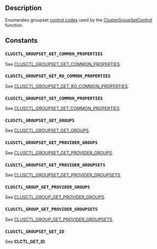 ## Description

Enumerates groupset [control codes](https://learn.microsoft.com/previous-versions/windows/desktop/mscs/about-control-codes) used by the [ClusterGroupSetControl](https://learn.microsoft.com/windows/desktop/api/clusapi/nf-clusapi-clustergroupsetcontrol) function.

## Constants

### `CLUSCTL_GROUPSET_GET_COMMON_PROPERTIES`

See [CLUSCTL_GROUPSET_GET_COMMON_PROPERTIES](https://learn.microsoft.com/previous-versions/windows/desktop/mscs/clusctl-collection-get-common-properties).

### `CLUSCTL_GROUPSET_GET_RO_COMMON_PROPERTIES`

See [CLUSCTL_GROUPSET_GET_RO_COMMON_PROPERTIES](https://learn.microsoft.com/previous-versions/windows/desktop/mscs/clusctl-collection-get-ro-common-properties).

### `CLUSCTL_GROUPSET_SET_COMMON_PROPERTIES`

See [CLUSCTL_GROUPSET_SET_COMMON_PROPERTIES](https://learn.microsoft.com/previous-versions/windows/desktop/mscs/clusctl-collection-set-common-properties).

### `CLUSCTL_GROUPSET_GET_GROUPS`

See [CLUSCTL_GROUPSET_GET_GROUPS](https://learn.microsoft.com/previous-versions/windows/desktop/mscs/clusctl-collection-get-groups).

### `CLUSCTL_GROUPSET_GET_PROVIDER_GROUPS`

See [CLUSCTL_GROUPSET_GET_PROVIDER_GROUPS](https://learn.microsoft.com/previous-versions/windows/desktop/mscs/clusctl-collection-get-provider-groups).

### `CLUSCTL_GROUPSET_GET_PROVIDER_GROUPSETS`

See [CLUSCTL_GROUPSET_GET_PROVIDER_GROUPSETS](https://learn.microsoft.com/previous-versions/windows/desktop/mscs/clusctl-collection-get-provider-collections).

### `CLUSCTL_GROUP_GET_PROVIDER_GROUPS`

See [CLUSCTL_GROUP_GET_PROVIDER_GROUPS](https://learn.microsoft.com/previous-versions/windows/desktop/mscs/clusctl-group-get-provider-groups).

### `CLUSCTL_GROUP_GET_PROVIDER_GROUPSETS`

See [CLUSCTL_GROUP_GET_PROVIDER_GROUPSETS](https://learn.microsoft.com/previous-versions/windows/desktop/mscs/clusctl-group-get-provider-collections).

### `CLUSCTL_GROUPSET_GET_ID`

See **CLCTL_GET_ID**.
